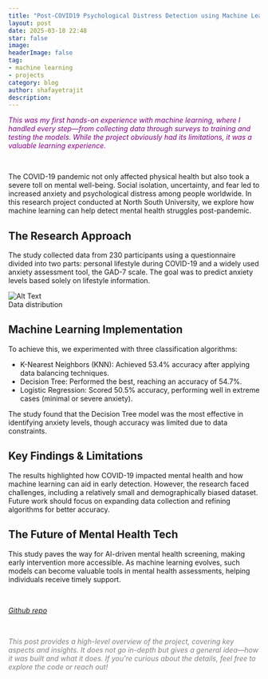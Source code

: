 ```yaml
---
title: "Post-COVID19 Psychological Distress Detection using Machine Learning Techniques"
layout: post
date: 2025-03-18 22:48
star: false
image: 
headerImage: false
tag:
- machine learning
- projects
category: blog
author: shafayetrajit
description: 
---
```


<span style="color:purple;"><em>This was my first hands-on experience with machine learning, where I handled every step—from collecting data through surveys to training and testing the models. While the project obviously had its limitations, it was a valuable learning experience.</em></span>

<br>


The COVID-19 pandemic not only affected physical health but also took a severe toll on mental well-being. Social isolation, uncertainty, and fear led to increased anxiety and psychological distress among people worldwide. In this research project conducted at North South University, we explore how machine learning can help detect mental health struggles post-pandemic.

## The Research Approach

The study collected data from 230 participants using a questionnaire divided into two parts: personal lifestyle during COVID-19 and a widely used anxiety assessment tool, the GAD-7 scale. The goal was to predict anxiety levels based solely on lifestyle information.


<img class="image" src="{{ site.url }}/assets/data-distribution-covid-mental.png" alt="Alt Text">
<figcaption class="caption">Data distribution</figcaption>


## Machine Learning Implementation

To achieve this, we experimented with three classification algorithms:

- K-Nearest Neighbors (KNN): Achieved 53.4% accuracy after applying data balancing techniques.
- Decision Tree: Performed the best, reaching an accuracy of 54.7%.
- Logistic Regression: Scored 50.5% accuracy, performing well in extreme cases (minimal or severe anxiety).

The study found that the Decision Tree model was the most effective in identifying anxiety levels, though accuracy was limited due to data constraints.

## Key Findings & Limitations

The results highlighted how COVID-19 impacted mental health and how machine learning can aid in early detection. However, the research faced challenges, including a relatively small and demographically biased dataset. Future work should focus on expanding data collection and refining algorithms for better accuracy.

## The Future of Mental Health Tech

This study paves the way for AI-driven mental health screening, making early intervention more accessible. As machine learning evolves, such models can become valuable tools in mental health assessments, helping individuals receive timely support.

<br>

*[Github repo](https://github.com/ShafayetRajit/Post-COVID19-Psychological-Distress-Detection-Using-Machine-Learning-Techniques)*


<br>

<span style="color:gray"><em>This post provides a high-level overview of the project, covering key aspects and insights. It does not go in-depth but gives a general idea&mdash;how it was built and what it does. If you're curious about the details, feel free to explore the code or reach out!</em></span>